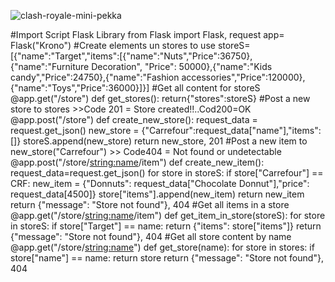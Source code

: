 
![clash-royale-mini-pekka](https://user-images.githubusercontent.com/107563009/200565229-9f290919-6e41-4154-87a9-99863d9ba9ef.gif)

#Import Script Flask Library 
from Flask import Flask, request
app= Flask("Krono")
#Create elements un stores to use
storeS=[{"name":"Target","items":[{"name":"Nuts","Price":36750},{"name":"Furniture Decoration", "Price": 50000},{"name":"Kids candy","Price":24750},{"name":"Fashion accessories","Price":120000},{"name":"Toys","Price":36000}]}]
#Get all content for storeS
@app.get("/store")
def get_stores():
    return{"stores":storeS}
#Post a new store to stores >>Code 201 = Store created!!..Cod200=OK
@app.post("/store")
def create_new_store():
    request_data = request.get_json()
    new_store = {"Carrefour":request_data["name"],"items":[]}
    storeS.append(new_store)
    return new_store, 201
#Post a new item to new_store("Carrefour") >> Code404 = Not found or undetectable
@app.post("/store/<string:name>/item")
def create_new_item():
    request_data=request.get_json()
    for store in storeS:
        if store["Carrefour"] == CRF:
            new_item = {"Donnuts": request_data["Chocolate Donnut"],"price": request_data[4500]}
            store["items"].append(new_item)
            return new_item
    return {"message": "Store not found"}, 404
#Get all items in a store    
@app.get("/store/<string:name>/item")
def get_item_in_store(storeS):
    for store in storeS:
        if store["Target"] == name:
            return {"items": store["items"]}
    return {"message": "Store not found"}, 404
#Get all store content by name
@app.get("/store/<string:name>")
def get_store(name):
    for store in stores:
        if store["name"] == name:
            return store
    return {"message": "Store not found"}, 404
    

